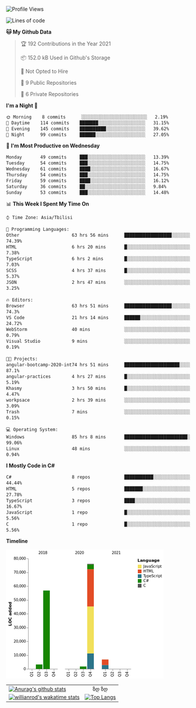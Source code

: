 <!--START_SECTION:waka-->
![Profile Views](http://img.shields.io/badge/Profile%20Views-143-blue)

![Lines of code](https://img.shields.io/badge/From%20Hello%20World%20I%27ve%20Written-144638%20lines%20of%20code-blue)

**🐱 My Github Data** 

> 🏆 192 Contributions in the Year 2021
 > 
> 📦 152.0 kB Used in Github's Storage 
 > 
> 🚫 Not Opted to Hire
 > 
> 📜 9 Public Repositories 
 > 
> 🔑 6 Private Repositories  
 > 
**I'm a Night 🦉** 

```text
🌞 Morning    8 commits      ░░░░░░░░░░░░░░░░░░░░░░░░░   2.19% 
🌆 Daytime    114 commits    ███████░░░░░░░░░░░░░░░░░░   31.15% 
🌃 Evening    145 commits    ██████████░░░░░░░░░░░░░░░   39.62% 
🌙 Night      99 commits     ██████░░░░░░░░░░░░░░░░░░░   27.05%

```
📅 **I'm Most Productive on Wednesday** 

```text
Monday       49 commits     ███░░░░░░░░░░░░░░░░░░░░░░   13.39% 
Tuesday      54 commits     ███░░░░░░░░░░░░░░░░░░░░░░   14.75% 
Wednesday    61 commits     ████░░░░░░░░░░░░░░░░░░░░░   16.67% 
Thursday     54 commits     ███░░░░░░░░░░░░░░░░░░░░░░   14.75% 
Friday       59 commits     ████░░░░░░░░░░░░░░░░░░░░░   16.12% 
Saturday     36 commits     ██░░░░░░░░░░░░░░░░░░░░░░░   9.84% 
Sunday       53 commits     ███░░░░░░░░░░░░░░░░░░░░░░   14.48%

```


📊 **This Week I Spent My Time On** 

```text
⌚︎ Time Zone: Asia/Tbilisi

💬 Programming Languages: 
Other                    63 hrs 56 mins      ██████████████████░░░░░░░   74.39% 
HTML                     6 hrs 20 mins       █░░░░░░░░░░░░░░░░░░░░░░░░   7.38% 
TypeScript               6 hrs 2 mins        █░░░░░░░░░░░░░░░░░░░░░░░░   7.03% 
SCSS                     4 hrs 37 mins       █░░░░░░░░░░░░░░░░░░░░░░░░   5.37% 
JSON                     2 hrs 47 mins       ░░░░░░░░░░░░░░░░░░░░░░░░░   3.25%

🔥 Editors: 
Browser                  63 hrs 51 mins      ██████████████████░░░░░░░   74.3% 
VS Code                  21 hrs 14 mins      ██████░░░░░░░░░░░░░░░░░░░   24.72% 
WebStorm                 40 mins             ░░░░░░░░░░░░░░░░░░░░░░░░░   0.79% 
Visual Studio            9 mins              ░░░░░░░░░░░░░░░░░░░░░░░░░   0.19%

🐱‍💻 Projects: 
angular-bootcamp-2020-int74 hrs 51 mins      █████████████████████░░░░   87.1% 
angular-practices        4 hrs 27 mins       █░░░░░░░░░░░░░░░░░░░░░░░░   5.19% 
Khasmy                   3 hrs 50 mins       █░░░░░░░░░░░░░░░░░░░░░░░░   4.47% 
workpsace                2 hrs 39 mins       ░░░░░░░░░░░░░░░░░░░░░░░░░   3.09% 
Trash                    7 mins              ░░░░░░░░░░░░░░░░░░░░░░░░░   0.15%

💻 Operating System: 
Windows                  85 hrs 8 mins       ████████████████████████░   99.06% 
Linux                    48 mins             ░░░░░░░░░░░░░░░░░░░░░░░░░   0.94%

```

**I Mostly Code in C#** 

```text
C#                       8 repos             ███████████░░░░░░░░░░░░░░   44.44% 
HTML                     5 repos             ███████░░░░░░░░░░░░░░░░░░   27.78% 
TypeScript               3 repos             ████░░░░░░░░░░░░░░░░░░░░░   16.67% 
JavaScript               1 repo              █░░░░░░░░░░░░░░░░░░░░░░░░   5.56% 
C                        1 repo              █░░░░░░░░░░░░░░░░░░░░░░░░   5.56%

```


**Timeline**

![Chart not found](https://raw.githubusercontent.com/LukeSamkharadze/LukeSamkharadze/main/charts/bar_graph.png) 


<!--END_SECTION:waka-->

|||
| ------------- |:-------------:|
| [![Anurag's github stats](https://github-readme-stats.vercel.app/api?username=LukeSamkharadze&count_private=true&theme=dark&show_icons=true&custom_title=Github%20Stats)](https://github.com/anuraghazra/github-readme-stats)      | ზდ ზდ |
| [![willianrod's wakatime stats](https://github-readme-stats.vercel.app/api/wakatime?username=LukeSamkharadze&theme=dark&langs_count=9&custom_title=Weekly%20Stats)](https://github.com/anuraghazra/github-readme-stats)      | [![Top Langs](https://github-readme-stats.vercel.app/api/top-langs/?username=LukeSamkharadze&theme=dark&langs_count=9&custom_title=Repositories)](https://github.com/anuraghazra/github-readme-stats)|

<!--
[![Anurag's github stats](https://github-readme-stats.vercel.app/api?username=LukeSamkharadze&count_private=true&theme=dark&show_icons=true&custom_title=Github%20Stats)](https://github.com/anuraghazra/github-readme-stats)
[![willianrod's wakatime stats](https://github-readme-stats.vercel.app/api/wakatime?username=LukeSamkharadze&theme=dark&langs_count=9&custom_title=Weekly%20Stats)](https://github.com/anuraghazra/github-readme-stats)
[![Top Langs](https://github-readme-stats.vercel.app/api/top-langs/?username=LukeSamkharadze&theme=dark&langs_count=9&custom_title=Repositories)](https://github.com/anuraghazra/github-readme-stats)
-->
